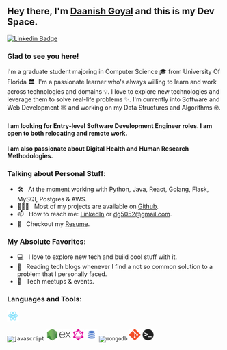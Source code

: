 
## Hey there, I'm [Daanish Goyal](https://linkedin.com/in/daanishgoyal) and this is my Dev Space.



[![Linkedin Badge](https://img.shields.io/badge/LinkedIn-0077B5?style=for-the-badge&logo=linkedin&logoColor=white)](https://linkedin.com/in/daanishgoyal)

### Glad to see you here! 

I'm a graduate student majoring in Computer Science 🎓 from University Of Florida 🏛. I'm a passionate learner who's always willing to learn and work across technologies and domains 💡. I love to explore new technologies and leverage them to solve real-life problems ✨. I'm currently into Software and Web Development 🕸️ and working on my Data Structures and Algorithms 🤓.

#### I am looking for Entry-level Software Development Engineer roles. I am open to both relocating and remote work.




#### I am also passionate about Digital Health and Human Research Methodologies. 




### Talking about Personal Stuff:

- 🛠 &nbsp; At the moment working with Python, Java, React, Golang, Flask, MySQl, Postgres & AWS.
- 👨🏻‍💻 &nbsp; Most of my projects are available on [Github](https://github.com/daanishgoyal).
- 📫 &nbsp; How to reach me: [LinkedIn](https://linkedin.com/in/daanishgoyal) or dg5052@gmail.com.
- 📝 &nbsp; Checkout my [Resume](https://github.com/daanishgoyal/daanishgoyal/blob/master/DaanishGoyal_resume.pdf).
### My Absolute Favorites:

- 💻 &nbsp; I love to explore new tech and build cool stuff with it.
- 📰 &nbsp; Reading tech blogs whenever I find a not so common solution to a problem that I personally faced.
- 🍕 &nbsp; Tech meetups & events.

### Languages and Tools:

<code><img height="27" src="https://raw.githubusercontent.com/github/explore/80688e429a7d4ef2fca1e82350fe8e3517d3494d/topics/react/react.png" alt="react"></code>

<code><img height="27" src="https://user-images.githubusercontent.com/50735025/111870008-26005880-89a8-11eb-9da3-09faf8c80f9e.png" alt="javascript"></code>
<code><img height="27" src="https://raw.githubusercontent.com/github/explore/80688e429a7d4ef2fca1e82350fe8e3517d3494d/topics/nodejs/nodejs.png" alt="nodejs"></code>
<code><img height="27" src="https://raw.githubusercontent.com/devicons/devicon/master/icons/express/express-original.svg" alt="expressjs"></code>
<code><img height="27" src="https://raw.githubusercontent.com/github/explore/80688e429a7d4ef2fca1e82350fe8e3517d3494d/topics/graphql/graphql.png" alt="graphql"></code>
<code><img height="27" src="https://raw.githubusercontent.com/github/explore/80688e429a7d4ef2fca1e82350fe8e3517d3494d/topics/sql/sql.png" alt="sql"></code>
<code><img height="27" src="https://encrypted-tbn0.gstatic.com/images?q=tbn%3AANd9GcSTTzPAw-55ssm1Im594xYZ9eRQu2JylrkYLg&usqp=CAU" alt="mongodb"></code>
<code><img height="27" src="https://raw.githubusercontent.com/devicons/devicon/master/icons/git/git-original.svg" alt="git"></code>
<code><img height="27" src="https://raw.githubusercontent.com/github/explore/80688e429a7d4ef2fca1e82350fe8e3517d3494d/topics/terminal/terminal.png" alt="terminal"></code>

